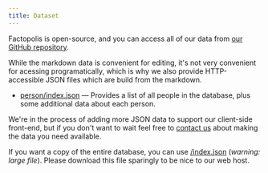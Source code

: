 ```yaml
---
title: Dataset
---
```


Factopolis is open-source, and you can access all of our data from [our GitHub repository](https://github.com/factopolis/factopolis).

While the markdown data is convenient for editing, it's not very convenient for acessing programatically, which is why we also provide HTTP-accessible JSON files which are build from the markdown.

 * [person/index.json](person/index.json) — Provides a list of all
   people in the database, plus some additional data about each person.

We're in the process of adding more JSON data to support our client-side front-end, but if you don't want to wait feel free to [contact us](https://github.com/factopolis/factopolis/issues) about making the data you need available.

If you want a copy of the entire database, you can use [/index.json](/index.json) (*warning: large file*). Please download this file sparingly to be nice to our web host.